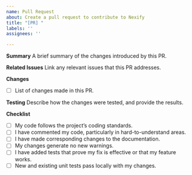 ```yaml
---
name: Pull Request
about: Create a pull request to contribute to Nexify
title: "[PR] "
labels: ''
assignees: ''

---
```


**Summary**
A brief summary of the changes introduced by this PR.

**Related Issues**
Link any relevant issues that this PR addresses.

**Changes**
- [ ] List of changes made in this PR.

**Testing**
Describe how the changes were tested, and provide the results.

**Checklist**
- [ ] My code follows the project’s coding standards.
- [ ] I have commented my code, particularly in hard-to-understand areas.
- [ ] I have made corresponding changes to the documentation.
- [ ] My changes generate no new warnings.
- [ ] I have added tests that prove my fix is effective or that my feature works.
- [ ] New and existing unit tests pass locally with my changes.
